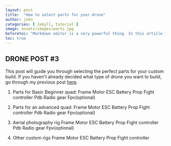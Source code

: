 ```yaml
---
layout: post
title:  "How to select parts for your drone"
author: john
categories: [ Jekyll, tutorial ]
image: assets/images/parts.jpg
beforetoc: "Markdown editor is a very powerful thing. In this article I'm going to show you what you can actually do with it, some tricks and tips while editing your post."
toc: true
---
```

## DRONE POST #3 ##
This post will guide you through selecting the perfect parts for your custom build. If you haven't already decided what type of drone you want to build, go through my previous post <a href="{{site.baseurl}}/types-of-drones/">here</a>.

1. Parts for Basic Beginner quad:
Frame
Motor
ESC
Battery
Prop
Fight controller
Pdb
Radio gear
Fpv(optional)


2. Parts for an advanced quad:
Frame
Motor
ESC
Battery
Prop
Fight controller
Pdb
Radio gear
Fpv(optional)

4. Aerial photography rig
Frame
Motor
ESC
Battery
Prop
Fight controller
Pdb
Radio gear
Fpv(optional)

5. Other custom rigs
Frame
Motor
ESC
Battery
Prop
Fight controller

